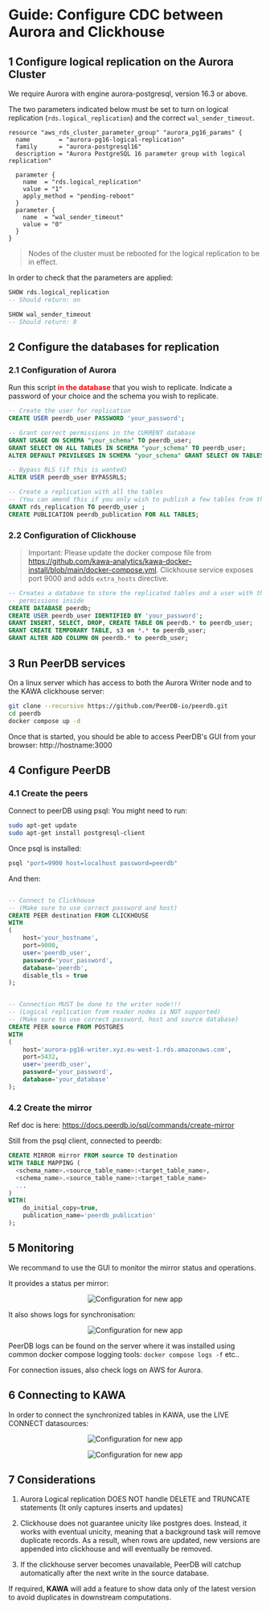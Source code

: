 # Guide: Configure CDC between Aurora and Clickhouse

## 1 Configure logical replication on the Aurora Cluster

We require Aurora with engine aurora-postgresql, version 16.3 or above.

The two parameters indicated below must be set to turn on logical replication (`rds.logical_replication`)
and the correct `wal_sender_timeout`.

```hcl
resource "aws_rds_cluster_parameter_group" "aurora_pg16_params" {
  name        = "aurora-pg16-logical-replication"
  family      = "aurora-postgresql16"
  description = "Aurora PostgreSQL 16 parameter group with logical replication"

  parameter {
    name  = "rds.logical_replication"
    value = "1"
    apply_method = "pending-reboot" 
  }
  parameter {
    name  = "wal_sender_timeout"
    value = "0"
  }
}
```

> Nodes of the cluster must be rebooted for the logical replication to be in effect.

In order to check that the parameters are applied:

```sql
SHOW rds.logical_replication
-- Should return: on

SHOW wal_sender_timeout
-- Should return: 0
```

## 2 Configure the databases for replication

### 2.1 Configuration of Aurora

Run this script <strong><span style="color: red;">in the database</span></strong> that you wish to replicate.
Indicate a password of your choice and the schema you wish to replicate.

```sql
-- Create the user for replication
CREATE USER peerdb_user PASSWORD 'your_password';

-- Grant correct permissions in the CURRENT database
GRANT USAGE ON SCHEMA "your_schema" TO peerdb_user;
GRANT SELECT ON ALL TABLES IN SCHEMA "your_schema" TO peerdb_user;
ALTER DEFAULT PRIVILEGES IN SCHEMA "your_schema" GRANT SELECT ON TABLES TO peerdb_user;

-- Bypass RLS (if this is wanted)
ALTER USER peerdb_user BYPASSRLS;

-- Create a replication with all the tables
-- (You can amend this if you only wish to publish a few tables from the schema)
GRANT rds_replication TO peerdb_user ;
CREATE PUBLICATION peerdb_publication FOR ALL TABLES;
```


### 2.2 Configuration of Clickhouse

> Important: Please update the docker compose file from https://github.com/kawa-analytics/kawa-docker-install/blob/main/docker-compose.yml. Clickhouse service exposes port 9000 and adds `extra_hosts` directive.

```sql
-- Creates a database to store the replicated tables and a user with the correct
-- permissions inside
CREATE DATABASE peerdb;
CREATE USER peerdb_user IDENTIFIED BY 'your_password';
GRANT INSERT, SELECT, DROP, CREATE TABLE ON peerdb.* to peerdb_user;
GRANT CREATE TEMPORARY TABLE, s3 on *.* to peerdb_user;
GRANT ALTER ADD COLUMN ON peerdb.* to peerdb_user;
```

## 3 Run PeerDB services

On a linux server which has access to both the Aurora Writer node and to the KAWA clickhouse server:
 
```bash
git clone --recursive https://github.com/PeerDB-io/peerdb.git
cd peerdb
docker compose up -d
```

Once that is started, you should be able to access PeerDB's GUI from your browser: http://hostname:3000

## 4 Configure PeerDB

### 4.1 Create the peers

Connect to peerDB using psql:
You might need to run:
```bash
sudo apt-get update
sudo apt-get install postgresql-client
```

Once psql is installed:
```bash
psql "port=9900 host=localhost password=peerdb"
```

And then:
```sql

-- Connect to Clickhouse
-- (Make sure to use correct password and host)
CREATE PEER destination FROM CLICKHOUSE
WITH
(
    host='your_hostname',
    port=9000,
    user='peerdb_user',
    password='your_password',
    database='peerdb',
    disable_tls = true
);


-- Connection MUST be done to the writer node!!!
-- (Logical replication from reader nodes is NOT supported)
-- (Make sure to use correct password, host and source database)
CREATE PEER source FROM POSTGRES
WITH
(
    host='aurora-pg16-writer.xyz.eu-west-1.rds.amazonaws.com',
    port=5432,
    user='peerdb_user',
    password='your_password',
    database='your_database'
);
```

### 4.2 Create the mirror

Ref doc is here: https://docs.peerdb.io/sql/commands/create-mirror

Still from the psql client, connected to peerdb:

```sql
CREATE MIRROR mirror FROM source TO destination
WITH TABLE MAPPING (
  <schema_name>.<source_table_name>:<target_table_name>,
  <schema_name>.<source_table_name>:<target_table_name>
  ...
)
WITH(
    do_initial_copy=true,
    publication_name='peerdb_publication'
);
```


## 5 Monitoring

We recommand to use the GUI to monitor the mirror status and operations.

It provides a status per mirror:
<p align="center">
  <img  src="assets/peerdb_gui_mirror.png" alt="Configuration for new app">
</p>

It also shows logs for synchronisation:
<p align="center">
  <img  src="assets/peerdb_gui_logs.png" alt="Configuration for new app">
</p>



PeerDB logs can be found on the server where it was installed using common docker compose logging tools: `docker compose logs -f` etc..

For connection issues, also check logs on AWS for Aurora.


## 6 Connecting to KAWA

In order to connect the synchronized tables in KAWA, use the LIVE CONNECT datasources:

<p align="center">
  <img  src="assets/live_connect_1.png" alt="Configuration for new app">
</p>

<p align="center">
  <img  src="assets/live_connect_2.png" alt="Configuration for new app">
</p>


## 7 Considerations

1) Aurora Logical replication DOES NOT handle DELETE and TRUNCATE statements (It only captures inserts and updates)

2) Clickhouse does not guarantee unicity like postgres does. Instead, it works with eventual unicity, meaning that a background task will remove duplicate records. As a result, when rows are updated, new versions are appended into clickhouse and will eventually be removed. 

3) If the clickhouse server becomes unavailable, PeerDB will catchup automatically after the 
next write in the source database.

If required, __KAWA__  will add a feature to show data only of the latest version to avoid duplicates in downstream computations.


